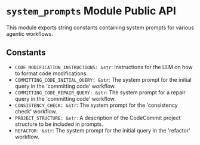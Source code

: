 # `system_prompts` Module Public API

This module exports string constants containing system prompts for various agentic workflows.

## Constants

- `CODE_MODIFICATION_INSTRUCTIONS: &str`: Instructions for the LLM on how to format code modifications.
- `COMMITTING_CODE_INITIAL_QUERY: &str`: The system prompt for the initial query in the 'committing code' workflow.
- `COMMITTING_CODE_REPAIR_QUERY: &str`: The system prompt for a repair query in the 'committing code' workflow.
- `CONSISTENCY_CHECK: &str`: The system prompt for the 'consistency check' workflow.
- `PROJECT_STRUCTURE: &str`: A description of the CodeCommit project structure to be included in prompts.
- `REFACTOR: &str`: The system prompt for the initial query in the 'refactor' workflow.